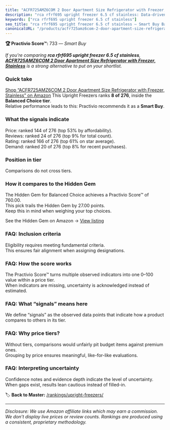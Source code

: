 ```yaml
---
title: "ACFR725AMZ6COM 2 Door Apartment Size Refrigerator with Freezer, Stainless"
description: "rca rfrf695 upright freezer 6.5 cf stainless: Data-driven within Balanced Choice ranking using the Practivio Score™. Positioned by quality, value, demand, find…"
keywords: ["rca rfrf695 upright freezer 6.5 cf stainless"]
seo_title: "rca rfrf695 upright freezer 6.5 cf stainless — Smart Buy Balanced Choice (2025)"
canonicalURL: "/products/acfr725amz6com-2-door-apartment-size-refrigerator-with-freezer-stainless-B082PMYZ2X/"
---
```


**🏆 Practivio Score™:** 733 — _Smart Buy_


*If you're comparing **rca rfrf695 upright freezer 6.5 cf stainless**, **[ACFR725AMZ6COM 2 Door Apartment Size Refrigerator with Freezer, Stainless](https://www.amazon.com/dp/B082PMYZ2X?tag=practivio-20)** is a strong alternative to put on your shortlist.*
### Quick take
[Shop “ACFR725AMZ6COM 2 Door Apartment Size Refrigerator with Freezer, Stainless” on Amazon](https://www.amazon.com/dp/B082PMYZ2X?tag=practivio-20)
This Upright Freezers ranks **8 of 276**, inside the **Balanced Choice tier**.  
Relative performance leads to this: Practivio recommends it as a **Smart Buy**.

### What the signals indicate
Price: ranked 144 of 276 (top 53% by affordability).  
Reviews: ranked 24 of 276 (top 9% for total count).  
Rating: ranked 166 of 276 (top 61% on star average).  
Demand: ranked 20 of 276 (top 8% for recent purchases).

### Position in tier
Comparisons do not cross tiers.

### How it compares to the Hidden Gem
The Hidden Gem for Balanced Choice achieves a Practivio Score™ of 760.00.  
This pick trails the Hidden Gem by 27.00 points.  
Keep this in mind when weighing your top choices.  

See the Hidden Gem on Amazon → [View listing](https://www.amazon.com/dp/B08P6CS4SW?tag=practivio-20)

### FAQ: Inclusion criteria
Eligibility requires meeting fundamental criteria.  
This ensures fair alignment when assigning designations.

### FAQ: How the score works
The Practivio Score™ turns multiple observed indicators into one 0–100 value within a price tier.  
When indicators are missing, uncertainty is acknowledged instead of estimated.

### FAQ: What “signals” means here
We define “signals” as the observed data points that indicate how a product compares to others in its tier.

### FAQ: Why price tiers?
Without tiers, comparisons would unfairly pit budget items against premium ones.  
Grouping by price ensures meaningful, like-for-like evaluations.

### FAQ: Interpreting uncertainty
Confidence notes and evidence depth indicate the level of uncertainty.  
When gaps exist, results lean cautious instead of filled-in.


🏷️ **Back to Master:** [/rankings/upright-freezers/](/rankings/upright-freezers/)

---
_Disclosure: We use Amazon affiliate links which may earn a commission. We don’t display live prices or review counts. Rankings are produced using a consistent, proprietary methodology._
